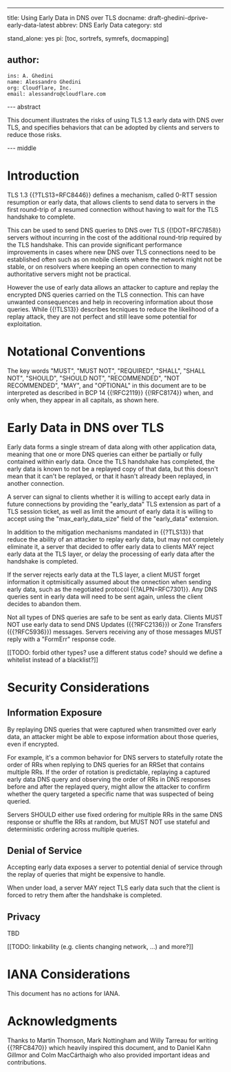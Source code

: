 ---
title: Using Early Data in DNS over TLS
docname: draft-ghedini-dprive-early-data-latest
abbrev: DNS Early Data
category: std

stand_alone: yes
pi: [toc, sortrefs, symrefs, docmapping]

author:
 -
    ins: A. Ghedini
    name: Alessandro Ghedini
    org: Cloudflare, Inc.
    email: alessandro@cloudflare.com

--- abstract

This document illustrates the risks of using TLS 1.3 early data with DNS over
TLS, and specifies behaviors that can be adopted by clients and servers to
reduce those risks.

--- middle

# Introduction

TLS 1.3 {{?TLS13=RFC8446}} defines a mechanism, called 0-RTT session resumption
or early data, that allows clients to send data to servers in the first
round-trip of a resumed connection without having to wait for the TLS handshake
to complete.

This can be used to send DNS queries to DNS over TLS {{!DOT=RFC7858}} servers
without incurring in the cost of the additional round-trip required by the TLS
handshake. This can provide significant performance improvements in cases where
new DNS over TLS connections need to be established often such as on mobile
clients where the network might not be stable, or on resolvers where keeping an
open connection to many authoritative servers might not be practical.

However the use of early data allows an attacker to capture and replay the
encrypted DNS queries carried on the TLS connection. This can have unwanted
consequences and help in recovering information about those queries. While
{{!TLS13}} describes tecniques to reduce the likelihood of a replay attack,
they are not perfect and still leave some potential for exploitation.

# Notational Conventions

The key words "MUST", "MUST NOT", "REQUIRED", "SHALL", "SHALL NOT", "SHOULD",
"SHOULD NOT", "RECOMMENDED", "NOT RECOMMENDED", "MAY", and "OPTIONAL" in this
document are to be interpreted as described in BCP 14 {{!RFC2119}} {{!RFC8174}}
when, and only when, they appear in all capitals, as shown here.

# Early Data in DNS over TLS

Early data forms a single stream of data along with other application data,
meaning that one or more DNS queries can either be partially or fully contained
within early data. Once the TLS handshake has completed, the early data is known
to not be a replayed copy of that data, but this doesn't mean that it can't be
replayed, or that it hasn't already been replayed, in another connection.

A server can signal to clients whether it is willing to accept early data in
future connections by providing the "early_data" TLS extension as part of a TLS
session ticket, as well as limit the amount of early data it is willing to
accept using the "max_early_data_size" field of the "early_data" extension.

In addition to the mitigation mechanisms mandated in {{?TLS13}} that reduce the
ability of an attacker to replay early data, but may not completely eliminate
it, a server that decided to offer early data to clients MAY reject early data
at the TLS layer, or delay the processing of early data after the handshake is
completed.

If the server rejects early data at the TLS layer, a client MUST forget
information it optmisitically assumed about the onnection when sending early
data, such as the negotiated protocol {{?ALPN=RFC7301}}. Any DNS queries sent
in early data will need to be sent again, unless the client decides to abandon
them.

Not all types of DNS queries are safe to be sent as early data. Clients MUST
NOT use early data to send DNS Updates ({{?RFC2136}}) or Zone Transfers
({{?RFC5936}}) messages. Servers receiving any of those messages MUST reply with
a "FormErr" response code.

[[TODO: forbid other types? use a different status code? should we define a
  whitelist instead of a blacklist?]]

# Security Considerations

## Information Exposure

By replaying DNS queries that were captured when transmitted over early data,
an attacker might be able to expose information about those queries, even if
encrypted.

For example, it's a common behavior for DNS servers to statefully rotate the
order of RRs when replying to DNS queries for an RRSet that contains multiple
RRs. If the order of rotation is predictable, replaying a captured early data
DNS query and observing the order of RRs in DNS responses before and after the
replayed query, might allow the attacker to confirm whether the query targeted
a specific name that was suspected of being queried.

Servers SHOULD either use fixed ordering for multiple RRs in the same DNS
response or shuffle the RRs at random, but MUST NOT use stateful and
deterministic ordering across multiple queries.

## Denial of Service

Accepting early data exposes a server to potential denial of service through
the replay of queries that might be expensive to handle.

When under load, a server MAY reject TLS early data such that the client is
forced to retry them after the handshake is completed.

## Privacy

TBD

[[TODO: linkability (e.g. clients changing network, ...) and more?]]

# IANA Considerations

This document has no actions for IANA.

# Acknowledgments

Thanks to Martin Thomson, Mark Nottingham and Willy Tarreau for writing
{{?RFC8470}} which heavily inspired this document, and to Daniel Kahn Gillmor
and Colm MacCárthaigh who also provided important ideas and contributions.
